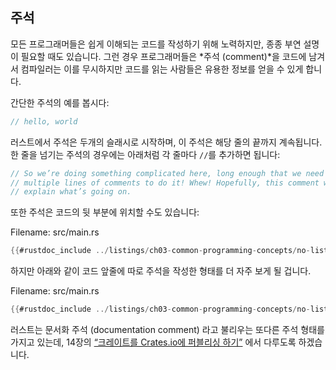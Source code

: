 ## 주석

모든 프로그래머들은 쉽게 이해되는 코드를 작성하기 위해 노력하지만,
종종 부연 설명이 필요할 때도 있습니다. 그런 경우 프로그래머들은
*주석 (comment)*을 코드에 남겨서 컴파일러는 이를 무시하지만
코드를 읽는 사람들은 유용한 정보를 얻을 수 있게 합니다.

간단한 주석의 예를 봅시다:

```rust
// hello, world
```

러스트에서 주석은 두개의 슬래시로 시작하며,
이 주석은 해당 줄의 끝까지 계속됩니다. 한 줄을 넘기는
주석의 경우에는 아래처럼 각 줄마다 `//`를 추가하면 됩니다:

```rust
// So we’re doing something complicated here, long enough that we need
// multiple lines of comments to do it! Whew! Hopefully, this comment will
// explain what’s going on.
```

또한 주석은 코드의 뒷 부분에 위치할 수도 있습니다:

<span class="filename">Filename: src/main.rs</span>

```rust
{{#rustdoc_include ../listings/ch03-common-programming-concepts/no-listing-24-comments-end-of-line/src/main.rs}}
```

하지만 아래와 같이 코드 앞줄에 따로 주석을 작성한 형태를
더 자주 보게 될 겁니다.

<span class="filename">Filename: src/main.rs</span>

```rust
{{#rustdoc_include ../listings/ch03-common-programming-concepts/no-listing-25-comments-above-line/src/main.rs}}
```

러스트는 문서화 주석 (documentation comment) 라고 불리우는 또다른 주석 형태를
가지고 있는데, 14장의 [“크레이트를 Crates.io에 퍼블리싱 하기”][publishing]<!-- ignore -->
에서 다루도록 하겠습니다.

[publishing]: ch14-02-publishing-to-crates-io.html
